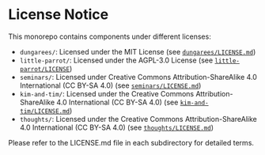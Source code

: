 # License Notice

This monorepo contains components under different licenses:

- `dungarees/`: Licensed under the MIT License (see [`dungarees/LICENSE.md`](dungarees/LICENSE.md))
- `little-parrot/`: Licensed under the AGPL-3.0 License
  (see [`little-parrot/LICENSE`](little-parrot/LICENSE.md))
- `seminars/`: Licensed under Creative Commons Attribution-ShareAlike 4.0 International
  (CC BY-SA 4.0) (see [`seminars/LICENSE.md`](seminars/LICENSE.md))
- `kim-and-tim/`: Licensed under the Creative Commons Attribution-ShareAlike 4.0 International
  (CC BY-SA 4.0) (see [`kim-and-tim/LICENSE.md`](kim-and-tim/LICENSE.md))
- `thoughts/`: Licensed under the Creative Commons Attribution-ShareAlike 4.0 International
  (CC BY-SA 4.0) (see [`thoughts/LICENSE.md`](thoughts/LICENSE.md))

Please refer to the LICENSE.md file in each subdirectory for detailed terms.

